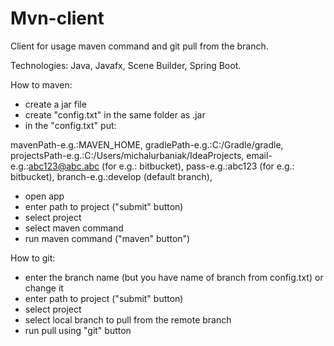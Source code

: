 # Mvn-client

Client for usage maven command and git pull from the branch.

Technologies: Java, Javafx, Scene Builder, Spring Boot.



How to maven:
- create a jar file 
- create "config.txt" in the same folder as .jar
- in the "config.txt" put: 

mavenPath-e.g.:MAVEN_HOME, 
gradlePath-e.g.:C:/Gradle/gradle, 
projectsPath-e.g.:C:/Users/michalurbaniak/IdeaProjects, 
email-e.g.:abc123@abc.abc (for e.g.: bitbucket), 
pass-e.g.:abc123 (for e.g.: bitbucket), 
branch-e.g.:develop (default branch), 

- open app
- enter path to project ("submit" button)
- select project
- select maven command
- run maven command ("maven" button")




How to git:
- enter the branch name (but you have name of branch from config.txt) or change it
- enter path to project ("submit" button)
- select project
- select local branch to pull from the remote branch 
- run pull using "git" button
